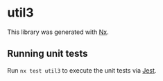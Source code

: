# util3

This library was generated with [Nx](https://nx.dev).

## Running unit tests

Run `nx test util3` to execute the unit tests via [Jest](https://jestjs.io).
